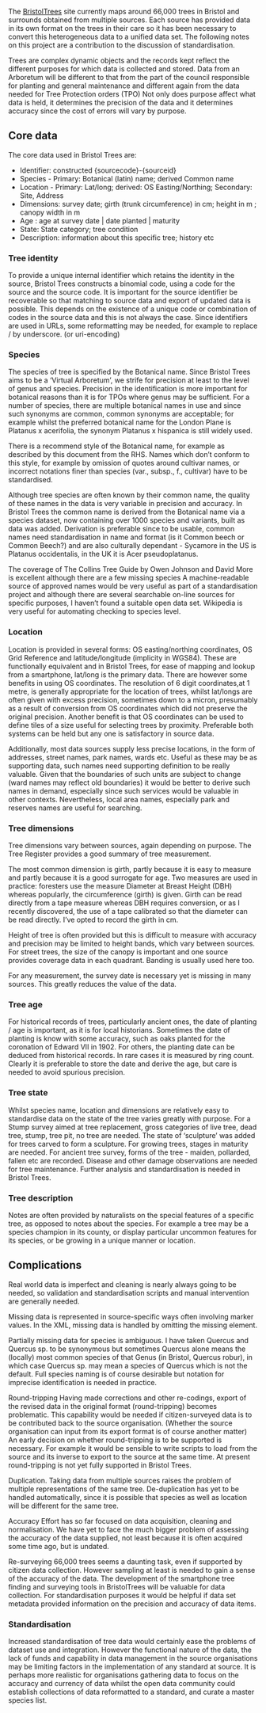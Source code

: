 
The [BristolTrees](http://bristoltrees.space) site currently maps around 66,000 trees in Bristol and surrounds obtained from multiple sources.  Each source has provided data in its own format on the trees in their care so it has been necessary to convert this heterogeneous data to a unified data set.  The following notes on this project are a contribution to the discussion of standardisation.

Trees are complex dynamic objects and the records kept reflect the different purposes for which data is collected and stored.  Data from an Arboretum will be different to that from the part of the council responsible for planting and general maintenance and different again from the data needed for Tree Protection orders (TPO)  Not only does purpose affect what data is held, it determines the precision of the data and it determines accuracy since the cost of errors will vary by purpose.

## Core data
The core data used in Bristol Trees are:

* Identifier:  constructed {sourcecode}-{sourceid}
* Species - Primary: Botanical (latin) name; derived Common name
* Location - Primary: Lat/long; derived: OS Easting/Northing; Secondary: Site, Address
* Dimensions: survey date;  girth (trunk circumference) in cm; height in m ; canopy width in m
* Age : age at survey date | date planted | maturity
* State:  State category; tree condition
* Description: information about this specific tree; history etc

### Tree identity
To provide a unique internal identifier which retains the identity in the source, Bristol Trees constructs a binomial code, using a code for the source and the source code.  It is important for the source identifier be recoverable so that matching to source data and export of updated data is possible.  This depends on the existence of a unique code or combination of codes in the source data and this is not always the case. Since identifiers are used in URLs, some reformatting may be needed, for example to replace / by underscore. (or uri-encoding)

### Species
The species of tree is specified by the Botanical name. Since Bristol Trees aims to be a ‘Virtual Arboretum’, we strife for precision at least to the level of genus and species. Precision in the identification is more important for botanical reasons than it is for TPOs where genus may be sufficient. For a number of species, there are multiple botanical names in use and since such synonyms are common, common synonyms are acceptable; for example whilst the preferred botanical name for the London Plane is Platanus x acerifolia, the synonym Platanus x hispanica  is still widely used.

There is a recommend style of the Botanical name, for example as described by this document from the RHS.  Names which don’t conform to this style, for example by omission of quotes around cultivar names, or incorrect notations finer than species (var., subsp., f., cultivar) have to be standardised.  

Although tree species are often known by their common name, the quality of these names in the data is very variable in precision and accuracy.  In Bristol Trees the common name is derived from the Botanical name via a species dataset, now containing over 1000 species and variants, built as data was added.  Derivation is preferable since to be usable, common names need standardisation in name and format (is it Common beech or Common Beech?) and are also culturally dependant - Sycamore in the US is Platanus occidentalis, in the UK it is Acer pseudoplatanus. 

The coverage of The Collins Tree Guide by Owen Johnson and David More is excellent although there are a few missing species   A machine-readable source of approved names would be very useful as part of  a standardisation project and although there are several searchable on-line sources for specific purposes, I haven’t found a suitable open data set. Wikipedia is very useful for automating checking to species level.

### Location
Location is provided in several forms: OS easting/northing coordinates, OS Grid Reference and latitude/longitude (implicity in WGS84).  These are functionally equivalent and in Bristol Trees, for ease of mapping and lookup from a smartphone, lat/long is the primary data.  There are however some benefits in using OS coordinates. The resolution of 6 digit coordinates,at 1 metre, is generally appropriate for the location of trees, whilst  lat/longs are often given with excess precision, sometimes down to a micron, presumably as a result of conversion from OS coordinates which did not preserve the original precision.  Another benefit is that OS coordinates can be used to define tiles of a size useful for selecting trees by proximity. Preferable both systems can be held but any one is satisfactory in source data.

Additionally, most data sources supply less precise locations, in the form of addresses, street names, park names, wards etc.  Useful as these may be as supporting data, such names need supporting definition to be really valuable. Given that the boundaries of such units are subject to change (ward names may reflect old boundaries) it would be better to derive such names in demand, especially since such services would be valuable in other contexts. Nevertheless, local area names, especially park and reserves names are useful for searching.

### Tree dimensions
Tree dimensions vary between sources, again depending on purpose.  The Tree Register provides a good summary of tree measurement.

The most common dimension is girth, partly because it is easy to measure and partly because it is a good surrogate for age. Two measures are used in practice: foresters use the measure Diameter at Breast Height (DBH) whereas popularly, the circumference (girth) is given.  Girth can be read directly from a tape measure whereas DBH requires conversion, or as I recently discovered, the use of a tape calibrated so that the diameter can be read directly. I’ve opted to record the girth in cm.

Height of tree is often provided but this is difficult to measure with accuracy and precision may be limited to height bands, which vary between sources.  For street trees, the size of the canopy is important and one source provides coverage data in each quadrant.  Banding is usually used here too.

For any measurement, the survey date is necessary yet is missing in many sources. This greatly reduces the value of the data.

### Tree age
For historical records of trees, particularly ancient ones, the date of planting / age is important, as it is for local historians.  Sometimes the date of planting is know with some accuracy, such as oaks planted for the coronation of Edward VII in 1902.  For others, the planting date can be deduced from historical records. In rare cases it is measured by ring count.  Clearly it is preferable to store the date and derive the age, but care is needed to avoid spurious precision. 

### Tree state
Whilst species name, location and dimensions are relatively easy to standardise data on the state of the tree varies greatly with purpose. For a Stump survey aimed at tree replacement, gross categories of live tree, dead tree, stump, tree pit, no tree are needed.  The state of ‘sculpture’ was added for trees carved to form a sculpture.  For growing trees, stages in maturity are needed.  For ancient tree survey, forms of the tree - maiden, pollarded, fallen etc are recorded.  Disease and other damage observations are needed for tree maintenance. Further analysis and standardisation is needed in Bristol Trees.

### Tree description
Notes are often provided by naturalists on the special features of a specific tree, as opposed to notes about the species. For example a tree may be a species champion in its county, or display particular uncommon features for its species, or be growing in a unique manner or location.

## Complications
Real world data is imperfect and cleaning is nearly always going to be needed, so validation and standardisation scripts and manual intervention are generally needed.

Missing data is represented in source-specific ways often involving marker values. In the XML, missing data is handled by omitting the missing element. 

Partially missing data for species is ambiguous. I have taken Quercus and Quercus sp. to be synonymous but sometimes Quercus alone means the (locally) most common species of that Genus (in Bristol, Quercus robur), in which case Quercus sp. may mean a species of Quercus which is not the default.  Full species naming is of course desirable but notation for imprecise identification is needed in practice.

Round-tripping Having made corrections and other re-codings, export of the revised data in the original format (round-tripping) becomes problematic. This capability would be needed if citizen-surveyed data is to be contributed back to the source organisation. (Whether the source organisation can input from its export format is of course another matter)  An early decision on whether round-tripping is to be supported is necessary. For example it would be sensible to write scripts to load from the source and its inverse to export to the source at the same time. At present round-tripping is not yet fully supported in Bristol Trees.

Duplication.  Taking data from multiple sources raises the problem of multiple representations of the same tree. De-duplication has yet to be handled automatically, since it is possible that species as well as location will be different for the same tree.

Accuracy
Effort has so far focused on data acquisition, cleaning and normalisation.  We have yet to face the much bigger problem of assessing the accuracy of the data supplied, not least because it is often acquired some time ago, but is undated. 

Re-surveying 66,000 trees seems a daunting task, even if supported by citizen data collection.  However sampling at least is needed to gain a sense of the accuracy of the data. The development of the smartphone tree finding and surveying tools in BristolTrees will be valuable for data collection.  For standardisation purposes it would be helpful if data set metadata provided information on the precision and accuracy of data items.

### Standardisation  
Increased standardisation of tree data would certainly ease the problems of dataset use and integration. However the functional nature of the data, the lack of funds and capability in data management in the source organisations may be limiting factors in the implementation of any standard at source.  It is perhaps more realistic for organisations gathering data to focus on the accuracy and currency of data whilst the open data community could establish collections of data reformatted to a standard, and curate a master species list.  
